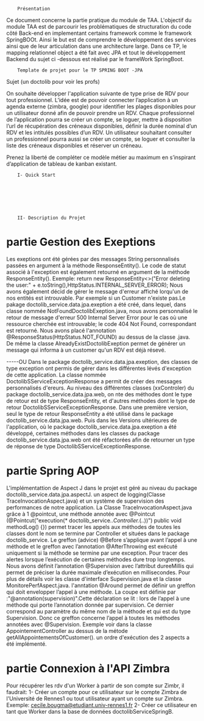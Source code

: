 		Présentation
Ce document concerne la partie pratique du module de TAA.
L'objectif du module TAA est de parcourir les problématiques de structuration du code côté Back-end en implementant certains framework comme le framework SpringBOOt. Ainsi le but est de comprendre le développement des services ainsi que de leur articulation dans une architecture large.
Dans ce TP, le mapping relationnel object a été fait avec JPA et tout le développement Backend du sujet ci -dessous est réalisé par le frameWork SpringBoot.

		Template de projet pour le TP SPRING BOOT -JPA

Sujet (un doctolib pour voir les profs)

On souhaite développer l'application suivante de type prise de RDV pour tout professionnel. L’idée est de pouvoir connecter l’application à un agenda externe (zimbra, google) pour identifier les plages disponibles pour un utilisateur donné afin de pouvoir prendre un RDV. Chaque professionnel de l’application pourra se créer un compte, se loguer, mettre à disposition l’url de récupération des créneaux disponibles, définir la durée nominal d’un RDV et les intitulés possibles d’un RDV. 
Un utilisateur souhaitant consulter un professionnel pourra aussi se créer un compte, se loguer et consulter la liste des créneaux disponibles et réserver un créneau.

Prenez la liberté de compléter ce modèle métier au maximum en s’inspirant d’application de tableau de kanban existant. 



		I- Quick Start
		
		
		
		
		
		
		
		II- Description du Projet


# partie Gestion des Exeptions

Les exeptions ont été gérées par des messages String personnalisés passées en argument à la méthode ResponseEntity(). Le code de statut associé à l'exception est également retourné en argument de la méthode ResponseEntity().
Exemple: return new ResponseEntity<>("Error deleting the user:" + e.toString(),HttpStatus.INTERNAL_SERVER_ERROR);
Nous avons également décid de gérer le message d'erreur affiché lorqu'un de nos entités est introuvable. Par exemple si un Customer n'existe pas.Le pakage doctolib_service.data.jpa.exeption a été créé, dans lequel, dans classe nommée NotFoundDoctolibExeption.java, nous avons personnalisé le retour de message d'erreur 500 Internal Server Error pour le cas où une ressource cherchée est introuvable; le code 404 Not Found, correspondant est retourné. Nous avons placé l'annotation 
@ResponseStatus(HttpStatus.NOT_FOUND) au dessus de la classe .java.
De même la classe AlreadyExistDoctolibExeption permet de générer un message qui informa à un customer qu'un RDV est déjà résevé.

-----OU
Dans le package doctolib_service.data.jpa.exeption, des classes de type exception ont permis de gérer dans les différentes lévés d'exception de cette application. La classe nommée DoctolibSServiceExceptionResponse a permit de créer des messages personnalisés d'ereurs.
Au niveau des différentes classes (xxControler) du package doctolib_service.data.jpa.web, on nte des méthodes dont le type de retour est de type ResponseEntity, et d'autres méthodes dont le type de retour  DoctolibSServiceExceptionResponse. Dans une première version, seul le type de retour ResponseEntity a été utilisé dans le package doctolib_service.data.jpa.web. Puis dans les Versions ultérieures de l'application, où le package doctolib_service.data.jpa.exeption a été développé, certaines méthodes dans les classes du  package doctolib_service.data.jpa.web ont été réfactorées afin de retourner un type de réponse de type DoctolibSServiceExceptionResponse.


# partie Spring AOP

L'implémentattion de Aspect J dans le projet est géré au niveau du package doctolib_service.data.jpa.aspectJ.
un aspect de logging(Classe TraceInvocationAspect.java) et un système de supervision des performances de notre application.
La Classe TraceInvocationAspect.java grâce à 1 @pointcut, une méthode annotée avec @Pointcut (@Pointcut("execution(* doctolib_service..*Controller.*(..))") public void methodLog() {}) permet tracer les appels aux méthodes de toutes les classes dont le nom se termine par Controller et situées dans le package doctolib_service.
Le greffon (advice) @Before s’applique avant l’appel à une méthode et le greffon avec l’annotation @AfterThrowing est exécuté uniquement si la méthode se termine par une exception.
Pour tracer des alertes lorsque l’exécution de certaines méthodes dure trop longtemps. Nous avons définit l’annotation @Supervision avec l’attribut dureeMillis qui permet de préciser la durée maximale d’exécution en millisecondes. Pour plus de détails voir les classe d'interface Supervision.java et la classe MonitorePerfAspect.java. l'anntation @Around permet de définir un greffon qui doit envelopper l’appel à une méthode. La coupe est définie par :"@annotation(supervision)".Cette déclaration se lit : lors de l’appel à une méthode qui porte l’annotation donnée par supervision. Ce dernier correspond au paramètre du même nom de la méthode et qui est du type Supervision. Donc ce greffon concerne l’appel à toutes les méthodes annotées avec @Supervision. Exemple voir dans la classe AppointementController au dessus de la métode getAllAppointementsOfCustomer().
un ordre d'exécution des 2 aspects a été implémenté.

# partie Connexion à l'API Zimbra

Pour récupérer les rdv d'un Worker à partir de son compte sur Zimbr, il faudrait:
1- Créer un compte pour ce utilisateur sur le compte Zimbra de l'Université de Rennes1 ou tout utilisateur ayant un compte sur Zimbra.
 Exemple: cecile.bougma@etudiant.univ-rennes1.fr
 2- Créer ce utilisateur en tant que Worker dans la base de données doctolibServiceSpringB.


